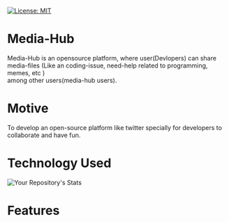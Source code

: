 [![License: MIT](https://img.shields.io/badge/License-MIT-yellow.svg)](https://opensource.org/licenses/MIT)


# Media-Hub
Media-Hub is an opensource platform, where user(Devlopers) can share media-files (Like an coding-issue, need-help related to programming, memes, etc )</br> among other users(media-hub users).

# Motive
To develop an open-source platform like twitter specially for developers to collaborate and have fun.

# Technology Used
![Your Repository's Stats](https://github-readme-stats.vercel.app/api/top-langs/?username=Harivansh-coder&theme=blue-green)

# Features
